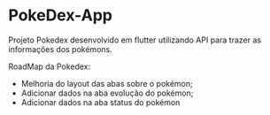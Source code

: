 # PokeDex-App
Projeto Pokedex desenvolvido em flutter utilizando API para trazer as informações dos pokémons.

RoadMap da Pokedex:
- Melhoria do layout das abas sobre o pokémon;
- Adicionar dados na aba evolução do pokémon;
- Adicionar dados na aba status do pokémon
